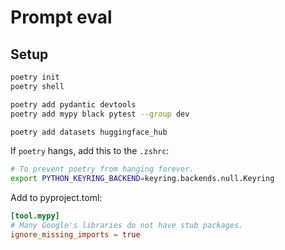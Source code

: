 # Prompt eval

## Setup

```bash
poetry init
poetry shell

poetry add pydantic devtools
poetry add mypy black pytest --group dev

poetry add datasets huggingface_hub
```

If `poetry` hangs, add this to the `.zshrc`:

```bash
# To prevent poetry from hanging forever.
export PYTHON_KEYRING_BACKEND=keyring.backends.null.Keyring
```

Add to pyproject.toml:

```toml
[tool.mypy]
# Many Google's libraries do not have stub packages.
ignore_missing_imports = true
```
